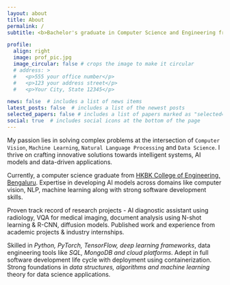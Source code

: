 ```yaml
---
layout: about
title: About
permalink: /
subtitle: <b>Bachelor's graduate in Computer Science and Engineering from <a href="https://vtu.ac.in/">Visvesvaraya Technological University</a></b>

profile:
  align: right
  image: prof_pic.jpg
  image_circular: false # crops the image to make it circular
  # address: >
  #   <p>555 your office number</p>
  #   <p>123 your address street</p>
  #   <p>Your City, State 12345</p>

news: false  # includes a list of news items
latest_posts: false  # includes a list of the newest posts
selected_papers: false # includes a list of papers marked as "selected={true}"
social: true  # includes social icons at the bottom of the page
---
```

My passion lies in solving complex problems at the intersection of `Computer Vision`, `Machine Learning`, `Natural Language Processing` and `Data Science`. I thrive on crafting innovative solutions towards intelligent systems, AI models and data-driven applications.

Currently, a computer science graduate from [HKBK College of Engineering, Bengaluru](https://www.hkbk.edu.in/). Expertise in developing AI models across domains like computer vision, NLP, machine learning along with strong software development skills.

Proven track record of research projects - AI diagnostic assistant using radiology, VQA for medical imaging, document analysis using N-shot learning & R-CNN, diffusion models. Published work and experience from academic projects & industry internships.

Skilled in *Python, PyTorch, TensorFlow, deep learning frameworks*, data engineering tools like *SQL, MongoDB and cloud platforms*. Adept in full software development life cycle with deployment using containerization. Strong foundations in *data structures, algorithms and machine learning* theory for data science applications. 

